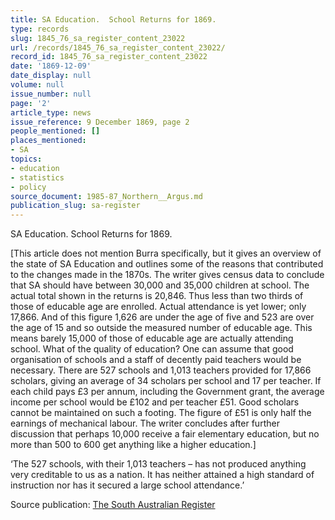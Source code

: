 ```yaml
---
title: SA Education.  School Returns for 1869.
type: records
slug: 1845_76_sa_register_content_23022
url: /records/1845_76_sa_register_content_23022/
record_id: 1845_76_sa_register_content_23022
date: '1869-12-09'
date_display: null
volume: null
issue_number: null
page: '2'
article_type: news
issue_reference: 9 December 1869, page 2
people_mentioned: []
places_mentioned:
- SA
topics:
- education
- statistics
- policy
source_document: 1985-87_Northern__Argus.md
publication_slug: sa-register
---
```


SA Education.  School Returns for 1869.

[This article does not mention Burra specifically, but it gives an overview of the state of SA Education and outlines some of the reasons that contributed to the changes made in the 1870s.  The writer gives census data to conclude that SA should have between 30,000 and 35,000 children at school.  The actual total shown in the returns is 20,846.  Thus less than two thirds of those of educable age are enrolled.  Actual attendance is yet lower; only 17,866.  And of this figure 1,626 are under the age of five and 523 are over the age of 15 and so outside the measured number of educable age.  This means barely 15,000 of those of educable age are actually attending school.  What of the quality of education?  One can assume that good organisation of schools and a staff of decently paid teachers would be necessary.  There are 527 schools and 1,013 teachers provided for 17,866 scholars, giving an average of 34 scholars per school and 17 per teacher.  If each child pays £3 per annum, including the Government grant, the average income per school would be £102 and per teacher £51.  Good scholars cannot be maintained on such a footing.  The figure of £51 is only half the earnings of mechanical labour.  The writer concludes after further discussion that perhaps 10,000 receive a fair elementary education, but no more than 500 to 600 get anything like a higher education.]

‘The 527 schools, with their 1,013 teachers – has not produced anything very creditable to us as a nation.  It has neither attained a high standard of instruction nor has it secured a large school attendance.’

Source publication: [The South Australian Register](/publications/sa-register/)
